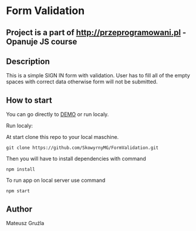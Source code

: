 # Form Validation

## Project is a part of http://przeprogramowani.pl - Opanuje JS course

## Description

This is a simple SIGN IN form with validation. User has to fill all of the empty spaces with correct data otherwise form will not be submitted.

## How to start

You can go directly to [DEMO](https://gracious-feynman-bb94a9.netlify.com/) or run localy.

Run localy:

At start clone this repo to your local maschine.

```
git clone https://github.com/SkowyrnyMG/FormValidation.git
```

Then you will have to install dependencies with command

```
npm install
```

To run app on local server use command

```
npm start
```

## Author

Mateusz Gruźla
